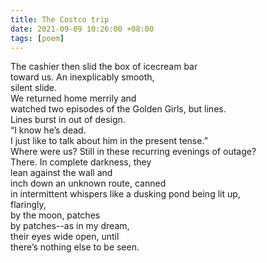 ```yaml
---
title: The Costco trip
date: 2021-09-09 10:26:00 +08:00
tags: [poem]
---
```


The cashier then slid the box of icecream bar  
toward us. An inexplicably smooth,  
silent slide.  
We returned home merrily and  
watched two episodes of the Golden Girls, but lines.  
Lines burst in out of design.  
“I know he’s dead.  
I just like to talk about him in the present tense.”  
Where were us? Still in these recurring evenings of outage?  
There. In complete darkness, they  
lean against the wall and  
inch down an unknown route, canned  
in intermittent whispers like a dusking pond being lit up,  
flaringly,    
by the moon, patches  
by patches--as in my dream,  
their eyes wide open, until  
there’s nothing else to be seen.  
